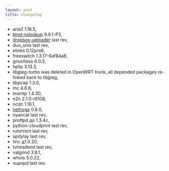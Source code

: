 ```yaml
---
layout: post
title: Changelog
---
```


* aria2 1.16.5,
* [bind-nslookup](http://en.wikipedia.org/wiki/Nslookup) 9.9.1-P3,
* [dropbox-uploader](https://github.com/andreafabrizi/Dropbox-Uploader) last rev,
* duo_unix last rev,
* elinks 0.12pre6,
* freeswitch 1.3.17-6af84a8,
* gnuchess 6.0.3,
* hplip 3.13.3,
* libjpeg-turbo was deleted in OpenWRT trunk, all depended packages re-linked back to libjpeg,
* libpcap 1.3.0,
* mc 4.8.8,
* msmtp 1.4.30,
* n2n 2.1.0-r6108,
* ncdc 1.16.1,
* [nethogs](http://nethogs.sourceforge.net/) 0.8.0,
* nyancat last rev,
* proftpd до 1.3.4c,
* python-cloudprint last rev,
* rutorrent last rev,
* spdylay last rev,
* tinc д1.0.20,
* tvheadend last rev,
* valgrind 3.8.1,
* whois 5.0.22,
* xupnpd last rev.
